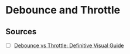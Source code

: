 # Debounce and Throttle

## Sources
- [ ] [Debounce vs Throttle: Definitive Visual Guide](https://redd.one/blog/debounce-vs-throttle)
